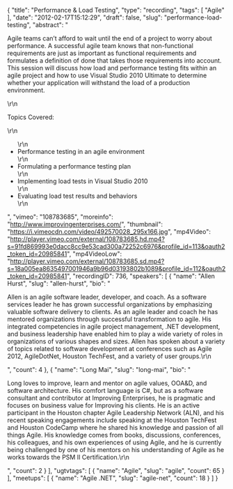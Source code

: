 {
  "title": "Performance & Load Testing",
  "type": "recording",
  "tags": [
    "Agile"
  ],
  "date": "2012-02-17T15:12:29",
  "draft": false,
  "slug": "performance-load-testing",
  "abstract": "<p>Agile teams can&rsquo;t afford to wait until the end of a project to worry about performance. A successful agile team knows that non-functional requirements are just as important as functional requirements and formulates a definition of done that takes those requirements into account. This session will discuss how load and performance testing fits within an agile project and how to use Visual Studio 2010 Ultimate to determine whether your application will withstand the load of a production environment.</p>\r\n<p>Topics Covered:</p>\r\n<ul>\r\n<li>Performance testing in an agile environment</li>\r\n<li>Formulating a performance testing plan</li>\r\n<li>Implementing load tests in Visual Studio 2010</li>\r\n<li>Evaluating load test results and behaviors</li>\r\n</ul>",
  "vimeo": "108783685",
  "moreinfo": "http://www.improvingenterprises.com/",
  "thumbnail": "https://i.vimeocdn.com/video/492570028_295x166.jpg",
  "mp4Video": "http://player.vimeo.com/external/108783685.hd.mp4?s=91fd869993e0dacc8cc9e53cad300a72252c6976&profile_id=113&oauth2_token_id=20985841",
  "mp4VideoLow": "http://player.vimeo.com/external/108783685.sd.mp4?s=18a005ea8635497001946a9b96d03193802b1089&profile_id=112&oauth2_token_id=20985841",
  "recordingID": 736,
  "speakers": [
    {
      "name": "Allen Hurst",
      "slug": "allen-hurst",
      "bio": "<p>Allen is an agile software leader, developer, and coach. As a software services leader he has grown successful organizations by emphasizing valuable software delivery to clients. As an agile leader and coach he has mentored organizations through successful transformation to agile. His integrated competencies in agile project management, .NET development, and business leadership have enabled him to play a wide variety of roles in organizations of various shapes and sizes. Allen has spoken about a variety of topics related to software development at conferences such as Agile 2012, AgileDotNet, Houston TechFest, and a variety of user groups.\r\n</p>",
      "count": 4
    },
    {
      "name": "Long Mai",
      "slug": "long-mai",
      "bio": "<p>Long loves to improve, learn and mentor on agile values, OOA&D, and software architecture. His comfort language is C#, but as a software consultant and contributor at Improving Enterprises, he is pragmatic and focuses on business value for Improving his clients. He is an active participant in the Houston chapter Agile Leadership Network (ALN), and his recent speaking engagements include speaking at the Houston TechFest and Houston CodeCamp where he shared his knowledge and passion of all things Agile. His knowledge comes from books, discussions, conferences, his colleagues, and his own experiences of using Agile, and he is currently being challenged by one of his mentors on his understanding of Agile as he works towards the PSM II Certification.\r\n</p>",
      "count": 2
    }
  ],
  "ugtvtags": [
    {
      "name": "Agile",
      "slug": "agile",
      "count": 65
    }
  ],
  "meetups": [
    {
      "name": "Agile .NET",
      "slug": "agile-net",
      "count": 18
    }
  ]
}
